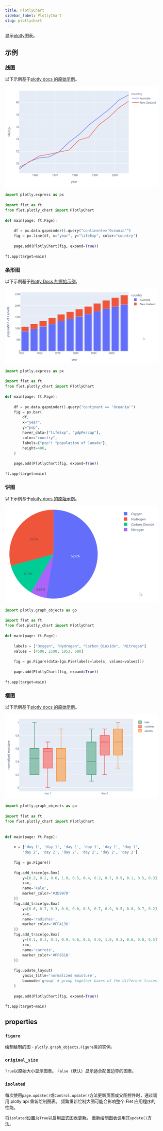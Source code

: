 ```yaml
---
title: PlotlyChart
sidebar_label: PlotlyChart
slug: plotlychart
---
```


显示[plotly](https://plotly.com/python/)图表。

## 示例

### 线图

以下示例基于[plotly docs 的原始示例](https://plotly.com/python/line-charts/)。

<img src="/img/docs/controls/charts/plotly-linechart.png" className="screenshot-60"/>

```python
import plotly.express as px

import flet as ft
from flet.plotly_chart import PlotlyChart

def main(page: ft.Page):

    df = px.data.gapminder().query("continent=='Oceania'")
    fig = px.line(df, x="year", y="lifeExp", color="country")

    page.add(PlotlyChart(fig, expand=True))

ft.app(target=main)
```

### 条形图

以下示例基于[Plotly Docs 的原始示例](https://plotly.com/python/bar-charts/)。

<img src="/img/docs/controls/charts/plotly-barchart.png" className="screenshot-60"/>

```python
import plotly.express as px

import flet as ft
from flet.plotly_chart import PlotlyChart

def main(page: ft.Page):

    df = px.data.gapminder().query("continent == 'Oceania'")
    fig = px.bar(
        df,
        x="year",
        y="pop",
        hover_data=["lifeExp", "gdpPercap"],
        color="country",
        labels={"pop": "population of Canada"},
        height=400,
    )

    page.add(PlotlyChart(fig, expand=True))

ft.app(target=main)
```

### 饼图

以下示例基于[plotly docs 的原始示例](https://plotly.com/python/pie-charts/)。

<img src="/img/docs/controls/charts/plotly-piechart.png" className="screenshot-60"/>

```python
import plotly.graph_objects as go

import flet as ft
from flet.plotly_chart import PlotlyChart

def main(page: ft.Page):

    labels = ["Oxygen", "Hydrogen", "Carbon_Dioxide", "Nitrogen"]
    values = [4500, 2500, 1053, 500]

    fig = go.Figure(data=[go.Pie(labels=labels, values=values)])

    page.add(PlotlyChart(fig, expand=True))

ft.app(target=main)
```

### 框图

以下示例基于[plotly docs 的原始示例](https://plotly.com/python/box-plots/)。

<img src="/img/docs/controls/charts/plotly-boxchart.png" className="screenshot-70"/>

```python
import plotly.graph_objects as go

import flet as ft
from flet.plotly_chart import PlotlyChart


def main(page: ft.Page):

    x = ['day 1', 'day 1', 'day 1', 'day 1', 'day 1', 'day 1',
        'day 2', 'day 2', 'day 2', 'day 2', 'day 2', 'day 2']

    fig = go.Figure()

    fig.add_trace(go.Box(
        y=[0.2, 0.2, 0.6, 1.0, 0.5, 0.4, 0.2, 0.7, 0.9, 0.1, 0.5, 0.3],
        x=x,
        name='kale',
        marker_color='#3D9970'
    ))
    fig.add_trace(go.Box(
        y=[0.6, 0.7, 0.3, 0.6, 0.0, 0.5, 0.7, 0.9, 0.5, 0.8, 0.7, 0.2],
        x=x,
        name='radishes',
        marker_color='#FF4136'
    ))
    fig.add_trace(go.Box(
        y=[0.1, 0.3, 0.1, 0.9, 0.6, 0.6, 0.9, 1.0, 0.3, 0.6, 0.8, 0.5],
        x=x,
        name='carrots',
        marker_color='#FF851B'
    ))

    fig.update_layout(
        yaxis_title='normalized moisture',
        boxmode='group' # group together boxes of the different traces for each value of x
    )

    page.add(PlotlyChart(fig, expand=True))

ft.app(target=main)
```

## properties

### `figure`

绘制绘制的图 - `plotly.graph_objects.Figure`类的实例。

### `original_size`

`True`以原始大小显示图表。 `False`（默认）显示适合配置边界的图表。

### `isolated`

每次使用`page.update()`或`Control.update()`方法更新页面或父图控件时，通过调用 plotly api 重新绘制图表。 频繁重新绘制大图可能会影响整个 Flet 应用程序的性能。

将`isolated`设置为`True`以启用显式图表更新。 重新绘制图表调用其`update()`方法。
